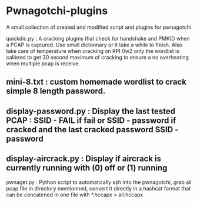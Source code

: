 # Pwnagotchi-plugins
A small collection of created and modified script and plugins for pwnagotchi 


quickdic.py : A cracking plugins that check for handshake and PMKID when a PCAP is captured. Use small dictonnary or it take a while to finish. Also take care of temperature when cracking on RPI 0w2 only the wordlist is calibred to get 30 second maximum of cracking to ensure a no overheating when multiple pcap is receive.


mini-8.txt : custom homemade wordlist to crack simple 8 length password.
---
display-password.py : Display the last tested PCAP : SSID - FAIL if fail or SSID - password if cracked and the last cracked password SSID - password
---
display-aircrack.py : Display if aircrack is currently running with (0) off or (1) running
---
pwnaget.py : Python script to automatically ssh into the pwnagotchi, grab all pcap file in directory mentionned, convert it directly in a hashcat format that can be concatened in one file with *.hccapx > all.hccapx 
